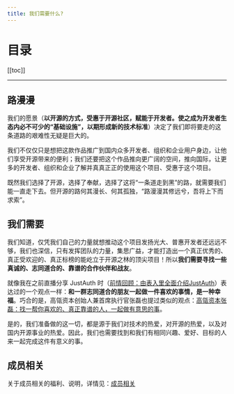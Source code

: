 ```yaml
---
title: 我们需要什么?
---
```


# 目录

[[toc]]

----

## 路漫漫

我们的愿景（**以开源的方式，受惠于开源社区，赋能于开发者。使之成为开发者生态内必不可少的“基础设施”，以期形成新的技术标准**）决定了我们即将要走的这条道路的艰难性无疑是巨大的。

我们不仅仅只是想把这款作品推广到国内众多开发者、组织和企业用户身边，让他们享受开源带来的便利；我们还要把这个作品推向更广阔的空间，推向国际，让更多的开发者、组织和企业了解并真真正正的使用这个项目、受惠于这个项目。

既然我们选择了开源，选择了奉献，选择了这将“一条道走到黑”的路，就需要我们能一直走下去。但开源的路何其漫长、何其孤独，“路漫漫其修远兮，吾将上下而求索”。

## 我们需要

我们知道，仅凭我们自己的力量就想推动这个项目发扬光大、普惠开发者还远远不够，我们也深信，只有发挥团队的力量，集思广益，才能打造出一个真正优秀的、真正受欢迎的、真正标榜的能屹立于开源之林的顶尖项目！所以**我们需要寻找一些真诚的、志同道合的、靠谱的合作伙伴和战友**。

就像我在之前直播分享 JustAuth 时（[前情回顾：由表入里全面介绍JustAuth](https://mp.weixin.qq.com/s?__biz=MzA3NDk3OTIwMg==&mid=2450633229&idx=1&sn=aac499ef4e1edcaf16fa0971b3ee7bbe&chksm=889290e0bfe519f604f113b8e65d8d8dc51b980d556a4914df0a8c9819be6c87fbfdbab4c0f0&token=1768532113&lang=zh_CN)）表达过的一个观点一样：**和一群志同道合的朋友一起做一件喜欢的事情，是一种幸福**。巧合的是，高瓴资本创始人兼首席执行官张磊也提过类似的观点：[高瓴资本张磊：找一帮你喜欢的、真正靠谱的人，一起做有意思的事](https://mp.weixin.qq.com/s?__biz=MzA4MjAxODMzMA==&mid=2653210413&idx=1&sn=38fb07804651a182c4caca4efc56988c&chksm=845c4e58b32bc74e66335bc9e0dcfd1e707d57e78ef73f22f38a861a17c06fb7be2623a2df94&mpshare=1&scene=1&srcid=0729Wf8JqGZu3nQcXxhddSP2&sharer_sharetime=1595953306281&sharer_shareid=a90867cd44dee483b630d9605ff8edb1&key=1682b2315ca9ee49721fea78b3492a605828eecc2c50fdbcb2ca23ec2e3c24703185ff9c7d7141714fb71b8f77f2fc6953fecc8b12fe457e51c32ba2808fc319b8554965159d7e96784b0bb52dba0d91&ascene=1&uin=MjU0OTIwOTc1&devicetype=Windows+10+x64&version=62090529&lang=zh_CN&exportkey=Ad+81LzZFGTnSl2Oedf1sOs=&pass_ticket=9W63ggbp8Or3ERgsQyga9Ow0UTHQcZYPxj7LTHt0fqI=)。

是的，我们准备做的这一切，都是源于我们对技术的热爱，对开源的热爱，以及对国内开源事业的热爱。因此，我们也需要找到和我们有相同兴趣、爱好、目标的人来一起完成这件有意义的事。

## 成员相关

关于成员相关的福利、说明，详情见：[成员相关](/community/members)
